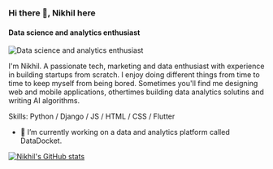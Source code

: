 ### Hi there 👋, Nikhil here
#### Data science and analytics enthusiast
![Data science and analytics enthusiast](https://i.postimg.cc/RZfVdGWF/Screenshot-2024-08-12-at-4-35-48-PM.png)

I'm Nikhil. A passionate tech, marketing and data enthusiast with experience in building startups from scratch. I enjoy doing different things from time to time to keep myself from being bored. Sometimes you'll find me designing web and mobile applications, othertimes building data analytics solutins and writing AI algorithms.

Skills: Python / Django / JS / HTML / CSS / Flutter

- 🔭 I’m currently working on a data and analytics platform called DataDocket. 

[![Nikhil's GitHub stats](https://github-readme-stats.vercel.app/api?username=noob888)](https://github.com/noob888/github-readme-stats)
